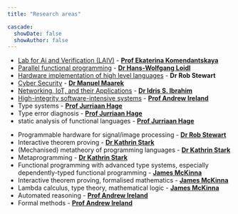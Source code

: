 ```yaml
---
title: "Research areas"

cascade:
  showDate: false
  showAuthor: false
---
```


- [Lab for Ai and Verification (LAIV)](https://laiv.uk/) - <strong> [Prof Ekaterina Komendantskaya](https://www.macs.hw.ac.uk/~ek19/) </strong>
- [Parallel functional programming](/~dsg/public/researchareas/parallelhaskell/) - <strong> [Dr Hans-Wolfgang Loidl](https://www.macs.hw.ac.uk/~hwloidl) </strong>
- [Hardware implementation of high level languages](/~dsg/public/researchareas/hardwareimplementationofhighlevellanguages/) - <strong> Dr Rob Stewart </strong>
- [Cyber Security](/~dsg/public/researchareas/cybersecurity/) - <strong> [Dr Manuel Maarek](https://www.macs.hw.ac.uk/~mm894) </strong>
- [Networking, IoT, and their Applications](/~dsg/public/researchareas/networkingiot/) - <strong> [Dr Idris S. Ibrahim](https://www.macs.hw.ac.uk/~isi3/) </strong>
- [High-integrity software-intensive systems](/~dsg/public/researchareas/highintegritysoftwareintensivesystems/) - <strong> [Prof Andrew Ireland](https://www.macs.hw.ac.uk/~air/) </strong>
- Type systems - <strong> [Prof Jurriaan Hage](https://researchportal.hw.ac.uk/en/persons/jurriaan-hage) </strong>
- Type error diagnosis - <strong> [Prof Jurriaan Hage](https://researchportal.hw.ac.uk/en/persons/jurriaan-hage) </strong>
- static analysis of functional languages - <strong> [Prof Jurriaan Hage](https://researchportal.hw.ac.uk/en/persons/jurriaan-hage) </strong>
<!-- - Software-Defined Networking (SDN) - Cloud Computing -->
- Programmable hardware for signal/image processing - <strong> [Dr Rob Stewart](https://www.macs.hw.ac.uk/~rs46/) </strong>
- Interactive theorem proving - <strong> [Dr Kathrin Stark](https://www.k-stark.de/) </strong>
- (Mechanised) metatheory of programming languages  - <strong> [Dr Kathrin Stark](https://www.k-stark.de/) </strong>
- Metaprogramming  - <strong> [Dr Kathrin Stark](https://www.k-stark.de/) </strong>
- Functional programming with advanced type systems, especially dependently-typed functional programming - <strong> [James McKinna](https://researchportal.hw.ac.uk/en/persons/james-mckinna) </strong>
- Interactive theorem proving, formalised mathematics - <strong> [James McKinna](https://researchportal.hw.ac.uk/en/persons/james-mckinna) </strong>
- Lambda calculus, type theory, mathematical logic - <strong> [James McKinna](https://researchportal.hw.ac.uk/en/persons/james-mckinna) </strong>
- Automated reasoning  - <strong> [Prof Andrew Ireland](https://www.macs.hw.ac.uk/~air/) </strong>
- Formal methods - <strong> [Prof Andrew Ireland](https://www.macs.hw.ac.uk/~air/) </strong>
